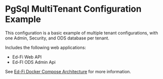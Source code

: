 # PgSql MultiTenant Configuration Example
This configuration is a basic example of multiple tenant configurations, with one Admin, Security, and ODS database per tenant.

Includes the following web applications:
* Ed-Fi Web API
* Ed-FI ODS Admin Api

See [Ed-Fi Docker Compose Architecture](https://docs.ed-fi.org/reference/docker/ed-fi-docker-compose-architecture) for more information.
